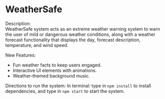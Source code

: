# WeatherSafe

Description:  
 WeatherSafe system acts as an extreme weather warning system to warn the user of mild or dangerous weather conditions, along with a weather forecast functionality that displays the day, forecast description, temperature, and wind speed.

New Features:

- Fun weather facts to keep users engaged.
- Interactive UI elements with animations.
- Weather-themed background music.

Directions to run the system:
In terminal: type in `npm install` to install dependencies, and type in `npm start` to start the system.
